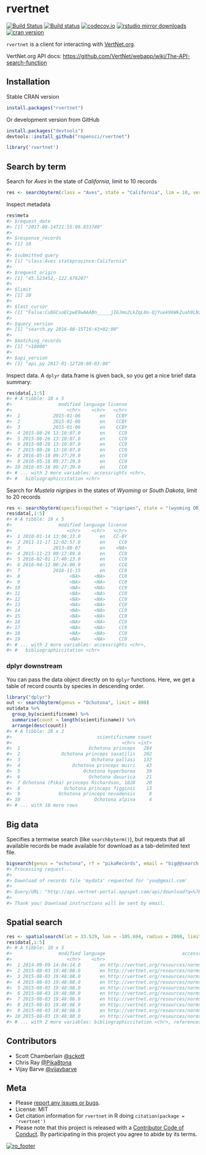 rvertnet
=======



[![Build Status](https://travis-ci.org/ropensci/rvertnet.svg?branch=master)](https://travis-ci.org/ropensci/rvertnet)
[![Build status](https://ci.appveyor.com/api/projects/status/duyrffhdrstu840v?svg=true)](https://ci.appveyor.com/project/sckott/rvertnet)
[![codecov.io](https://codecov.io/github/ropensci/rvertnet/coverage.svg?branch=master)](https://codecov.io/github/ropensci/rvertnet?branch=master)
[![rstudio mirror downloads](http://cranlogs.r-pkg.org/badges/grand-total/rvertnet?color=2ECC71)](https://github.com/metacran/cranlogs.app)
[![cran version](http://www.r-pkg.org/badges/version/rvertnet)](https://cran.r-project.org/package=rvertnet)


`rvertnet` is a client for interacting with [VertNet.org](http://vertnet.org/).

VertNet.org API docs: <https://github.com/VertNet/webapp/wiki/The-API-search-function>

## Installation

Stable CRAN version


```r
install.packages("rvertnet")
```

Or development version from GitHub


```r
install.packages("devtools")
devtools::install_github("ropensci/rvertnet")
```


```r
library('rvertnet')
```

## Search by term

Search for _Aves_ in the state of _California_, limit to 10 records


```r
res <- searchbyterm(class = "Aves", state = "California", lim = 10, verbose = FALSE)
```

Inspect metadata


```r
res$meta
#> $request_date
#> [1] "2017-08-14T21:55:09.833740"
#> 
#> $response_records
#> [1] 10
#> 
#> $submitted_query
#> [1] "class:Aves stateprovince:California"
#> 
#> $request_origin
#> [1] "45.523452,-122.676207"
#> 
#> $limit
#> [1] 10
#> 
#> $last_cursor
#> [1] "False:Cu8GCsoECpwE9wAAABn_____jIGJmo2LkZqL0o-QjYuek96WkZuah9LNz87M0s_H0s_H_wAA_3RtoKCZi4ygoP8AAP9dno-PmpGYlpGa_wAA_3N0bZaRm5qH_wAA_12biJz_AAD_c3Rtm5CcoJab_wAA_12cipKJ0J2WjZvSjI-anJaSmpGM0JeLi4_Sno2ci5CM0puei56dnoya0pKKjJqKktKYipab0pyKkonSnZaNm9LLy87JydKMmpab0s3Mz8zMxsj_AAD_c3-cipKJ0J2WjZvSjI-anJaSmpGM0JeLi4_Sno2ci5CM0puei56dnoya0pKKjJqKktKYipab0pyKkonSnZaNm9LLy87JydKMmpab0s3Mz8zMxsj_AAD__wD-__6MgYmajYuRmovSj5CNi56T3paRm5qH0s3PzszSz8fSz8f_AHRtoKCZi4ygoP8AXZ6Pj5qRmJaRmv8Ac3RtlpGbmof_AF2biJz_AHN0bZuQnKCWm_8AXZyKkonQnZaNm9KMj5qclpKakYzQl4uLj9KejZyLkIzSm56Lnp2ejJrSkoqMmoqS0piKlpvSnIqSidKdlo2b0svLzsnJ0oyalpvSzczPzMzGyP8Ac3-cipKJ0J2WjZvSjI-anJaSmpGM0JeLi4_Sno2ci5CM0puei56dnoya0pKKjJqKktKYipab0pyKkonSnZaNm9LLy87JydKMmpab0s3Mz8zMxsj_AP_-EAohBN0EkB08Gxk5AAAAAOb___9IClAAWgsJ4h5N-19FzJ8QAmDc4-iNBRINRG9jdW1lbnRJbmRleBruAShBTkQgKElTICJjdXN0b21lcl9uYW1lIiAiYXBwZW5naW5lIikgKElTICJncm91cF9uYW1lIiAic352ZXJ0bmV0LXBvcnRhbCIpIChJUyAibmFtZXNwYWNlIiAiaW5kZXgtMjAxMy0wOC0wOCIpIChJUyAiaW5kZXhfbmFtZSIgImR3YyIpIChBTkQgKE9SIChRVCAiQXZlcyIgInJ0ZXh0X2NsYXNzIikgKElTICJyYXRvbV9jbGFzcyIgImF2ZXMiKSkgKFFUICJDYWxpZm9ybmlhIiAicnRleHRfc3RhdGVwcm92aW5jZSIpKSk6GQoMKE4gb3JkZXJfaWQpEAEZAAAAAAAA8P9KBQgAQOgH"
#> 
#> $query_version
#> [1] "search.py 2016-08-15T16:43+02:00"
#> 
#> $matching_records
#> [1] ">10000"
#> 
#> $api_version
#> [1] "api.py 2017-01-12T20:08-03:00"
```

Inspect data. A `dplyr` data.frame is given back, so you get a nice brief data summary:


```r
res$data[,1:5]
#> # A tibble: 10 x 5
#>                 modified language license
#>                    <chr>    <chr>   <chr>
#>  1            2015-01-06       en    CCBY
#>  2            2015-01-06       en    CCBY
#>  3            2015-01-06       en    CCBY
#>  4 2015-08-26 13:10:07.0       en     CC0
#>  5 2015-08-26 13:10:07.0       en     CC0
#>  6 2015-08-26 13:10:07.0       en     CC0
#>  7 2015-08-26 13:10:07.0       en     CC0
#>  8 2016-05-18 09:27:29.0       en     CC0
#>  9 2016-05-18 09:27:29.0       en     CC0
#> 10 2016-05-18 09:27:29.0       en     CC0
#> # ... with 2 more variables: accessrights <chr>,
#> #   bibliographiccitation <chr>
```

Search for _Mustela nigripes_ in the states of _Wyoming_ or _South Dakota_, limit to 20 records


```r
res <- searchbyterm(specificepithet = "nigripes", state = "(wyoming OR south dakota)", limit = 20, verbose = FALSE)
res$data[,1:5]
#> # A tibble: 19 x 5
#>                 modified language license
#>                    <chr>    <chr>   <chr>
#>  1 2010-01-14 13:06:23.0       en   CC-BY
#>  2 2011-11-17 12:02:57.0       en     CC0
#>  3            2013-08-07       en    <NA>
#>  4 2015-11-23 09:17:09.0       en     CC0
#>  5 2016-02-01 17:40:23.0       en     CC0
#>  6 2016-04-12 00:24:00.0       en     CC0
#>  7            2016-11-15       en     CC0
#>  8                  <NA>     <NA>     CC0
#>  9                  <NA>     <NA>     CC0
#> 10                  <NA>     <NA>     CC0
#> 11                  <NA>     <NA>     CC0
#> 12                  <NA>     <NA>     CC0
#> 13                  <NA>     <NA>     CC0
#> 14                  <NA>     <NA>     CC0
#> 15                  <NA>     <NA>     CC0
#> 16                  <NA>     <NA>     CC0
#> 17                  <NA>     <NA>     CC0
#> 18                  <NA>     <NA>     CC0
#> 19                  <NA>     <NA>     CC0
#> # ... with 2 more variables: accessrights <chr>,
#> #   bibliographiccitation <chr>
```

### dplyr downstream

You can pass the data object directly on to `dplyr` functions. Here, we get a table of record counts by species in descending order.


```r
library("dplyr")
out <- searchbyterm(genus = "Ochotona", limit = 800)
out$data %>%
  group_by(scientificname) %>%
  summarise(count = length(scientificname)) %>%
  arrange(desc(count))
#> # A tibble: 28 x 2
#>                               scientificname count
#>                                        <chr> <int>
#>  1                         Ochotona princeps   284
#>  2               Ochotona princeps saxatilis   202
#>  3                          Ochotona pallasi   132
#>  4                   Ochotona princeps muiri    43
#>  5                       Ochotona hyperborea    39
#>  6                         Ochotona dauurica    21
#>  7 Ochotona (Pika) princeps Richardson, 1828    20
#>  8                Ochotona princeps figginsi    13
#>  9              Ochotona princeps nevadensis     8
#> 10                           Ochotona alpina     4
#> # ... with 18 more rows
```


## Big data

Specifies a termwise search (like `searchbyterm()`), but requests that all available records be made available for download as a tab-delimited text file.


```r
bigsearch(genus = "ochotona", rf = "pikaRecords", email = "big@@search.luv")
#> Processing request...
#>
#> Download of records file 'mydata' requested for 'you@gmail.com'
#>
#> Query/URL: "http://api.vertnet-portal.appspot.com/api/download?q=%7B%22q%22:%22genus:ochotona%22,%22n%22:%22mydata%22,%22e%22:%22you@gmail.com%22%7D"
#>
#> Thank you! Download instructions will be sent by email.
```

## Spatial search


```r
res <- spatialsearch(lat = 33.529, lon = -105.694, radius = 2000, limit = 10, verbose = FALSE)
res$data[,1:5]
#> # A tibble: 10 x 5
#>                 modified language                            accessrights
#>                    <chr>    <chr>                                   <chr>
#>  1 2014-09-09 14:04:14.0       en http://vertnet.org/resources/norms.html
#>  2 2015-08-03 19:48:08.0       en http://vertnet.org/resources/norms.html
#>  3 2015-08-03 19:48:08.0       en http://vertnet.org/resources/norms.html
#>  4 2015-08-03 19:48:08.0       en http://vertnet.org/resources/norms.html
#>  5 2015-08-03 19:48:08.0       en http://vertnet.org/resources/norms.html
#>  6 2015-08-03 19:48:08.0       en http://vertnet.org/resources/norms.html
#>  7 2015-08-03 19:48:08.0       en http://vertnet.org/resources/norms.html
#>  8 2015-08-03 19:48:08.0       en http://vertnet.org/resources/norms.html
#>  9 2015-08-03 19:48:08.0       en http://vertnet.org/resources/norms.html
#> 10 2015-08-03 19:48:08.0       en http://vertnet.org/resources/norms.html
#> # ... with 2 more variables: bibliographiccitation <chr>, references <chr>
```

## Contributors

* Scott Chamberlain [@sckott](https://github.com/sckott)
* Chris Ray [@Pika8tona](https://github.com/Pika8tona)
* Vijay Barve [@vijaybarve](https://github.com/vijaybarve)

## Meta

* Please [report any issues or bugs](https://github.com/ropensci/rvertnet/issues).
* License: MIT
* Get citation information for `rvertnet` in R doing `citation(package = 'rvertnet')`
* Please note that this project is released with a [Contributor Code of Conduct](CONDUCT.md). 
By participating in this project you agree to abide by its terms.

[![ro_footer](https://ropensci.org/public_images/github_footer.png)](https://ropensci.org)
